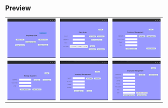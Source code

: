 ## Preview

<table>
  <tr>
    <td><img src="https://github.com/rekcah-pavi/ShipShape-OOP/blob/main/photos/Screenshot%20from%202024-06-16%2010-41-00.png?raw=true" width="200"/></td>
    <td><img src="https://github.com/rekcah-pavi/ShipShape-OOP/blob/main/photos/Screenshot%20from%202024-06-16%2010-41-14.png?raw=true" width="200"/></td>
    <td><img src="https://github.com/rekcah-pavi/ShipShape-OOP/blob/main/photos/Screenshot%20from%202024-06-16%2010-41-22.png?raw=true" width="200"/></td>
  </tr>
  <tr>
    <td><img src="https://github.com/rekcah-pavi/ShipShape-OOP/blob/main/photos/Screenshot%20from%202024-06-16%2010-41-30.png?raw=true" width="200"/></td>
    <td><img src="https://github.com/rekcah-pavi/ShipShape-OOP/blob/main/photos/Screenshot%20from%202024-06-16%2010-42-17.png?raw=true" width="200"/></td>
    <td><img src="https://github.com/rekcah-pavi/ShipShape-OOP/blob/main/photos/Screenshot%20from%202024-06-16%2010-42-25.png?raw=true" width="200"/></td>
  </tr>
  

</table>




